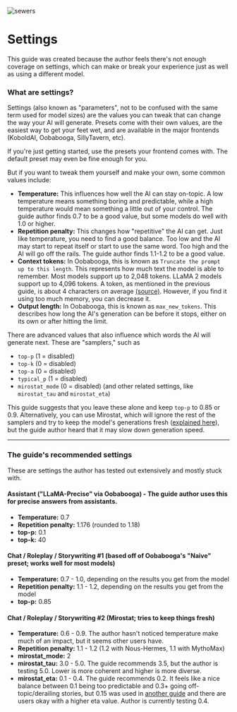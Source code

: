 ![sewers](https://github.com/Crataco/ai-guide/assets/55674863/5cc25346-4dfd-44be-b29d-e371a53e022c)
# Settings

This guide was created because the author feels there's not enough coverage on settings, which can make or break your experience just as well as using a different model.

### What are settings?

Settings (also known as "parameters", not to be confused with the same term used for model sizes) are the values you can tweak that can change the way your AI will generate. Presets come with their own values, are the easiest way to get your feet wet, and are available in the major frontends (KoboldAI, Oobabooga, SillyTavern, etc).

If you're just getting started, use the presets your frontend comes with. The default preset may even be fine enough for you.

But if you want to tweak them yourself and make your own, some common values include:

- **Temperature:** This influences how well the AI can stay on-topic. A low temperature means something boring and predictable, while a high temperature would mean something a little out of your control. The guide author finds 0.7 to be a good value, but some models do well with 1.0 or higher.
- **Repetition penalty:** This changes how "repetitive" the AI can get. Just like temperature, you need to find a good balance. Too low and the AI may start to repeat itself or start to use the same word. Too high and the AI will go off the rails. The guide author finds 1.1-1.2 to be a good value.
- **Context tokens:** In Oobabooga, this is known as `Truncate the prompt up to this length`. This represents how much text the model is able to remember. Most models support up to 2,048 tokens. LLaMA 2 models support up to 4,096 tokens. A token, as mentioned in the previous guide, is about 4 characters on average [(source)](https://novelai.net/tokenizer). However, if you find it using too much memory, you can decrease it.
- **Output length:** In Oobabooga, this is known as `max_new_tokens`. This describes how long the AI's generation can be before it stops, either on its own or after hitting the limit.

There are advanced values that also influence which words the AI will generate next. These are "samplers," such as
- `top-p` (1 = disabled)
- `top-k` (0 = disabled)
- `top-a` (0 = disabled)
- `typical_p` (1 = disabled)
- `mirostat_mode` (0 = disabled) (and other related settings, like `mirostat_tau` and `mirostat_eta`)

This guide suggests that you leave these alone and keep `top-p` to 0.85 or 0.9. Alternatively, you can use Mirostat, which will ignore the rest of the samplers and try to keep the model's generations fresh ([explained here](https://github.com/ggerganov/llama.cpp/blob/master/examples/main/README.md#mirostat-sampling)), but the guide author heard that it may slow down generation speed.
* * *
### The guide's recommended settings
These are settings the author has tested out extensively and mostly stuck with.
#### Assistant ("LLaMA-Precise" via Oobabooga) - The guide author uses this for precise answers from assistants.
- **Temperature:** 0.7
- **Repetition penalty:** 1.176 (rounded to 1.18)
- **top-p:** 0.1
- **top-k:** 40
#### Chat / Roleplay / Storywriting #1 (based off of Oobabooga's "Naive" preset; works well for most models)
- **Temperature:** 0.7 - 1.0, depending on the results you get from the model
- **Repetition penalty:** 1.1 - 1.2, depending on the results you get from the model
- **top-p:** 0.85
#### Chat / Roleplay / Storywriting #2 (Mirostat; tries to keep things fresh)
- **Temperature:** 0.6 - 0.9. The author hasn't noticed temperature make much of an impact, but it seems other users have.
- **Repetition penalty:** 1.1 - 1.2 (1.2 with Nous-Hermes, 1.1 with MythoMax)
- **mirostat_mode:** 2
- **mirostat_tau:** 3.0 - 5.0. The guide recommends 3.5, but the author is testing 5.0. Lower is more coherent and higher is more diverse.
- **mirostat_eta:** 0.1 - 0.4. The guide recommends 0.2. It feels like a nice balance between 0.1 being too predictable and 0.3+ going off-topic/derailing stories, but 0.15 was used in [another guide](https://rentry.org/freellamas) and there are users okay with a higher eta value. Author is currently testing 0.4.
